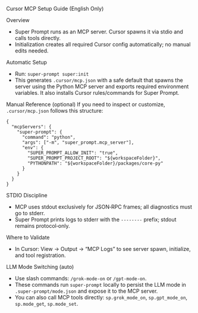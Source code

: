 Cursor MCP Setup Guide (English Only)

Overview
- Super Prompt runs as an MCP server. Cursor spawns it via stdio and calls tools directly.
- Initialization creates all required Cursor config automatically; no manual edits needed.

Automatic Setup
- Run: `super-prompt super:init`
- This generates `.cursor/mcp.json` with a safe default that spawns the server using the Python MCP server and exports required environment variables. It also installs Cursor rules/commands for Super Prompt.

Manual Reference (optional)
If you need to inspect or customize, `.cursor/mcp.json` follows this structure:

```
{
  "mcpServers": {
    "super-prompt": {
      "command": "python",
      "args": ["-m", "super_prompt.mcp_server"],
      "env": {
        "SUPER_PROMPT_ALLOW_INIT": "true",
        "SUPER_PROMPT_PROJECT_ROOT": "${workspaceFolder}",
        "PYTHONPATH": "${workspaceFolder}/packages/core-py"
      }
    }
  }
}
```

STDIO Discipline
- MCP uses stdout exclusively for JSON‑RPC frames; all diagnostics must go to stderr.
- Super Prompt prints logs to stderr with the `--------` prefix; stdout remains protocol‑only.

Where to Validate
- In Cursor: View → Output → “MCP Logs” to see server spawn, initialize, and tool registration.

LLM Mode Switching (auto)
- Use slash commands: `/grok-mode-on` or `/gpt-mode-on`.
- These commands run `super-prompt` locally to persist the LLM mode in `.super-prompt/mode.json` and expose it to the MCP server.
- You can also call MCP tools directly: `sp.grok_mode_on`, `sp.gpt_mode_on`, `sp.mode_get`, `sp.mode_set`.
